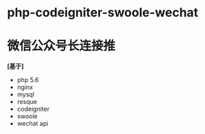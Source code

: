 # php-codeigniter-swoole-wechat
# 微信公众号长连接推

**[**基于**]**

* php 5.6
* nginx
* mysql
* resque
* codeigniter
* swoole
* wechat api
